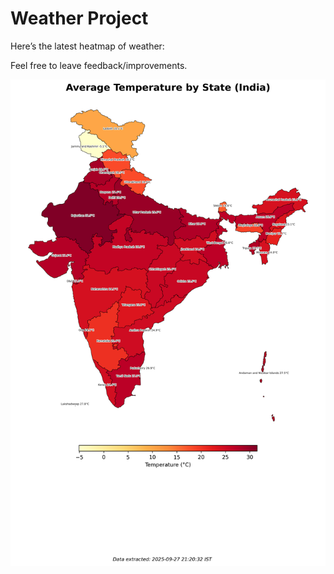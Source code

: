 # Weather Project

Here’s the latest heatmap of weather:

Feel free to leave feedback/improvements.

![India Heatmap](docs/assets/india_heatmap.png?v=D807CB)
